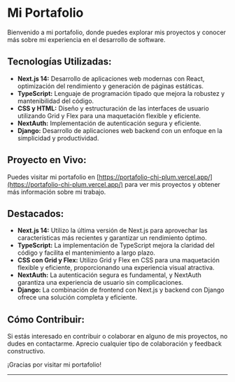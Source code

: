 # Mi Portafolio

Bienvenido a mi portafolio, donde puedes explorar mis proyectos y conocer más sobre mi experiencia en el desarrollo de software.

## Tecnologías Utilizadas:
- **Next.js 14:** Desarrollo de aplicaciones web modernas con React, optimización del rendimiento y generación de páginas estáticas.
- **TypeScript:** Lenguaje de programación tipado que mejora la robustez y mantenibilidad del código.
- **CSS y HTML:** Diseño y estructuración de las interfaces de usuario utilizando Grid y Flex para una maquetación flexible y eficiente.
- **NextAuth:** Implementación de autenticación segura y eficiente.
- **Django:** Desarrollo de aplicaciones web backend con un enfoque en la simplicidad y productividad.

## Proyecto en Vivo:
Puedes visitar mi portafolio en [https://portafolio-chi-plum.vercel.app/](https://portafolio-chi-plum.vercel.app/) para ver mis proyectos y obtener más información sobre mi trabajo.

## Destacados:
- **Next.js 14:** Utilizo la última versión de Next.js para aprovechar las características más recientes y garantizar un rendimiento óptimo.
- **TypeScript:** La implementación de TypeScript mejora la claridad del código y facilita el mantenimiento a largo plazo.
- **CSS con Grid y Flex:** Utilizo Grid y Flex en CSS para una maquetación flexible y eficiente, proporcionando una experiencia visual atractiva.
- **NextAuth:** La autenticación segura es fundamental, y NextAuth garantiza una experiencia de usuario sin complicaciones.
- **Django:** La combinación de frontend con Next.js y backend con Django ofrece una solución completa y eficiente.

## Cómo Contribuir:
Si estás interesado en contribuir o colaborar en alguno de mis proyectos, no dudes en contactarme. Aprecio cualquier tipo de colaboración y feedback constructivo.

¡Gracias por visitar mi portafolio!

---
